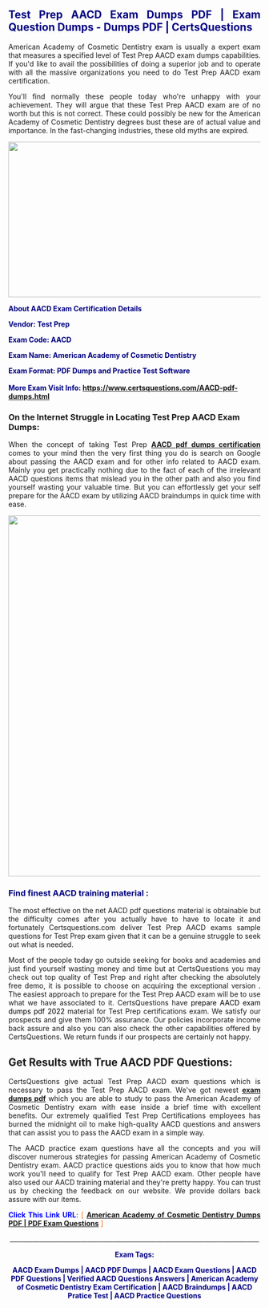 <h2 style="text-align: justify;"><span style="color: #000080;">Test Prep AACD Exam Dumps PDF | Exam Question Dumps - Dumps PDF | CertsQuestions</span></h2>
<p style="text-align: justify;">American Academy of Cosmetic Dentistry exam is usually a expert exam that measures a specified level of Test Prep  AACD exam dumps capabilities. If you'd like to avail the possibilities of doing a superior job and to operate with all the massive organizations you need to do Test Prep AACD exam certification.</p>
<p style="text-align: justify;">You'll find normally these people today who're unhappy with your achievement. They will argue that these Test Prep  AACD exam are of no worth but this is not correct. These could possibly be new for the American Academy of Cosmetic Dentistry degrees bust these are of actual value and importance. In the fast-changing industries, these old myths are expired.</p>
<p><img style="display: block; margin-left: auto; margin-right: auto;" src="https://i.imgur.com/eaP4ae9.png" width="840" height="310" /></p>
<p><span style="color: #000080;"><strong>About AACD Exam Certification Details</strong></span></p>
<p><span style="color: #000080;"><strong>Vendor: Test Prep<br /></strong></span></p>
<p><span style="color: #000080;"><strong>Exam Code: AACD</strong></span></p>
<p><span style="color: #000080;"><strong>Exam Name: American Academy of Cosmetic Dentistry</strong></span></p>
<p><span style="color: #000080;"><strong>Exam Format: PDF Dumps and Practice Test Software<br /><br />More Exam Visit Info: <span style="color: #ff6600;"><a href="https://www.certsquestions.com/AACD-pdf-dumps.html">https://www.certsquestions.com/AACD-pdf-dumps.html</a></span></strong></span></p>
<h3>On the Internet Struggle in Locating Test Prep AACD Exam Dumps:</h3>
<p style="text-align: justify;">When the concept of taking Test Prep <a href="https://www.certsquestions.com/AACD-pdf-dumps.html"><strong> AACD pdf dumps certification</strong></a> comes to your mind then the very first thing you do is search on Google about passing the AACD exam and for other info related to AACD exam. Mainly you get practically nothing due to the fact of each of the irrelevant AACD questions items that mislead you in the other path and also you find yourself wasting your valuable time. But you can effortlessly get your self prepare for the AACD exam by utilizing AACD braindumps in quick time with ease.</p>
<p><a href="https://www.certsquestions.com/AACD-pdf-dumps.html"><img style="display: block; margin-left: auto; margin-right: auto;" src="https://i.imgur.com/pxhoKQ2.png" width="720" /></a></p>
<h3><span style="color: #000080;">Find finest  AACD training material :</span></h3>
<p style="text-align: justify;">The most effective on the net AACD pdf questions material is obtainable but the difficulty comes after you actually have to have to locate it and fortunately Certsquestions.com deliver Test Prep AACD exams sample questions for Test Prep  exam given that it can be a genuine struggle to seek out what is needed.</p>
<p style="text-align: justify;">Most of the people today go outside seeking for books and academies and just find yourself wasting money and time but at CertsQuestions you may check out top quality of Test Prep  and right after checking the absolutely free demo, it is possible to choose on acquiring the exceptional version . The easiest approach to prepare for the Test Prep AACD exam will be to use what we have associated to it. CertsQuestions have <span style="color: #000000;">prepare AACD exam dumps pdf 2022</span> material for Test Prep certifications exam. We satisfy our prospects and give them 100% assurance. Our policies incorporate income back assure and also you can also check the other capabilities offered by CertsQuestions. We return funds if our prospects are certainly not happy.</p>
<h2>Get Results with True AACD PDF Questions:</h2>
<p style="text-align: justify;">CertsQuestions give actual Test Prep AACD exam questions which is necessary to pass the Test Prep  AACD exam. We've got newest<strong>&nbsp;<a href="https://www.certsquestions.com/">exam dumps pdf</a></strong>&nbsp;which you are able to study to pass the American Academy of Cosmetic Dentistry exam with ease inside a brief time with excellent benefits. Our extremely qualified Test Prep Certifications employees has burned the midnight oil to make high-quality AACD questions and answers that can assist you to pass the AACD exam in a simple way.</p>
<p style="text-align: justify;">The AACD practice exam questions have all the concepts and you will discover numerous strategies for passing American Academy of Cosmetic Dentistry exam. AACD practice questions aids you to know that how much work you'll need to qualify for Test Prep  AACD exam. Other people have also used our AACD training material and they're pretty happy. You can trust us by checking the feedback on our website. We provide dollars back assure with our items.</p>
<p style="text-align: justify;"><span style="color: #0000ff;"><strong>Click This Link URL</strong>:</span> <span style="color: #ff6600;">[ <strong><a href="https://www.certsquestions.com/test-prep-certifications-certification.html">American Academy of Cosmetic Dentistry Dumps PDF | PDF Exam Questions</a></strong> ]</span></p>
<p style="text-align: center;">______________________________________________________________________________</p>
<p style="text-align: center;"><span style="color: #000080;"><strong>Exam Tags:</strong></span></p>
<p style="text-align: center;"><span style="color: #000080;"><strong>AACD Exam Dumps | AACD PDF Dumps | AACD Exam Questions | AACD PDF Questions | Verified AACD Questions Answers | American Academy of Cosmetic Dentistry Exam Certification | AACD Braindumps | AACD Pratice Test | AACD Practice Questions</strong></span></p>
